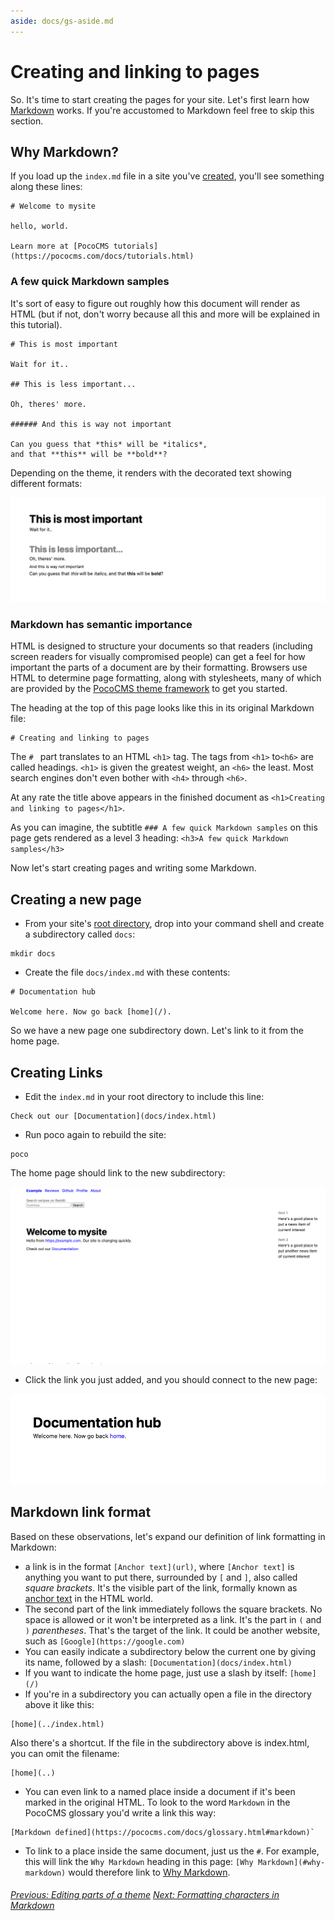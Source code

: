 ```yaml
---
aside: docs/gs-aside.md
---
```


# Creating and linking to pages

So. It's time to start creating the pages for your site. Let's
first learn how [Markdown](glossary.html#markdown) works.
If you're accustomed to Markdown feel free to skip this section.

## Why Markdown?

If you load up the `index.md` file in a site you've
[created](/docs/getting-started.html#create-a-site), you'll
see something along these lines:

```
# Welcome to mysite

hello, world.

Learn more at [PocoCMS tutorials](https://pococms.com/docs/tutorials.html)
```

### A few quick Markdown samples

It's sort of easy to figure out 
roughly how this document will render as HTML
(but if not, don't worry because all this 
and more will be explained in this tutorial).

```
# This is most important

Wait for it..

## This is less important...

Oh, theres' more.

###### And this is way not important

Can you guess that *this* will be *italics*,
and that **this** will be **bold**?
```

Depending on the theme, it renders with the decorated text
showing different formats:

![Screenshot showing the previous Markdown sample rendered as HTML](img/markdown-samples.png)


### Markdown has semantic importance

HTML is designed to structure your documents so that readers
(including screen readers for visually compromised people)
can get a feel for how important the parts of a document
are by their formatting. Browsers use HTML to determine
page formatting, along with stylesheets, many of
which are provided by the [PocoCMS theme framework](theme-framework.html)
to get you started.

The heading at the top of this page looks like this in its
original Markdown file:

```
# Creating and linking to pages

```

The `# ` part translates to an HTML `<h1>` tag. 
The tags from `<h1>` to`<h6>` are called headings.
`<h1>` is given the greatest weight, an `<h6>` the least.
Most search engines don't even bother with 
`<h4>` through `<h6>`.

At any rate the title above appears in the finished document
as `<h1>Creating and linking to pages</h1>`.

As you can imagine, the subtitle
`### A few quick Markdown samples` on this page gets rendered
as a level 3 heading: `<h3>A few quick Markdown samples</h3>`

Now let's start creating pages and writing some Markdown.


## Creating a new page

* From your site's [root directory](glossary.html#root-directory),
drop into your command shell and create a subdirectory
called `docs`:

```
mkdir docs
```

* Create the file `docs/index.md` with these contents:

```
# Documentation hub

Welcome here. Now go back [home](/).
```

So we have a new page one subdirectory down. Let's link to
it from the home page.

## Creating Links

* Edit the `index.md` in your root directory to 
include this line:

```
Check out our [Documentation](docs/index.html)
```

* Run poco again to rebuild the site:

```
poco
```

The home page should link to the new subdirectory:

![Screen shot of revised home page](img/added-link-to-subdir.png)

* Click the link you just added, and you should connect
to the new page:

![Screen shot of the new docs/index.html page](img/go-back-home.png)


## Markdown link format

Based on these observations, let's expand our definition of link formatting
in Markdown:


* a link is in the format `[Anchor text](url)`, where
`[Anchor text]` is anything you want to put there, surrounded by
`[` and `]`, also called *square brackets*. It's the visible
part of the link, formally known as [anchor text](https://developer.mozilla.org/en-US/docs/Web/HTML/Element/a) in the HTML world.
* The second part of the link immediately follows the square brackets.
No space is allowed or it won't be interpreted as a link. It's the
part in `(` and `)` *parentheses*. That's the target of the link.
It could be another website, such as `[Google](https://google.com)`
* You can easily indicate a subdirectory below the current one
by giving its name, followed by a slash:
`[Documentation](docs/index.html)`
* If you want to indicate the home page, just use a slash by itself:
`[home](/)`
* If you're in a subdirectory you can actually open a file in the
directory above it like this:
```
[home](../index.html)

```
  Also there's a shortcut. If the file in the subdirectory above
is index.html, you can omit the filename:

```
[home](..)
```
* You can even link to a named place inside a document if it's been marked
in the original HTML. To look to the word `Markdown` in the PocoCMS
glossary you'd write a link this way: 

```
[Markdown defined](https://pococms.com/docs/glossary.html#markdown)`
```
* To link to a place inside the same document, just us the `#`. For
example, this will link the `Why Markdown` heading in this page:
`[Why Markdown](#why-markdown)` would therefore link to
[Why Markdown](#why-markdown).


###### [Previous: Editing parts of a theme](gs-editing-parts-of-a-theme.html) [Next: Formatting characters in Markdown](gs-formatting-characters-in-markdown.html)

